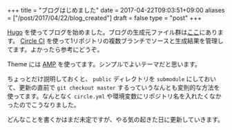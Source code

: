 +++
title = "ブログはじめました"
date = 2017-04-22T09:03:51+09:00
aliases = ["/post/2017/04/22/blog_created"]
draft = false
type = "post"
+++

[Hugo](//gohugo.io) を使ってブログを始めました。ブログの生成元ファイル群は[ここ](//github.com/Warashi/warashi.github.io)にあります。
[Circle CI](//circleci.com) を使って1リポジトリの複数ブランチでソースと生成結果を管理してます。よかったら参考にどうぞ。

Theme には [AMP](//github.com/pdevty/amp) を使ってます。シンプルでよいテーマだと思います。

ちょっとだけ説明しておくと、 `public` ディレクトリを `submodule` にしておいて、更新の直前で `git checkout master` するっていうなんとも変則的な方法を使ってます。なんとなく `circle.yml` や環境変数にリポジトリ名を入れたくなかったのでこうなりました。

どんなことを書くかはまだ未定ですが、やる気の起きた日に更新していきます。
